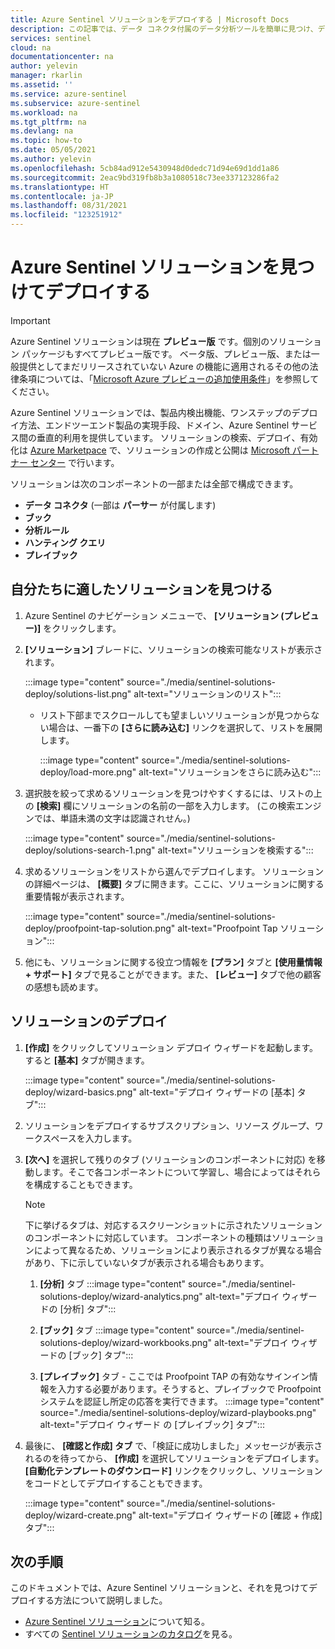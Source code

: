 ```yaml
---
title: Azure Sentinel ソリューションをデプロイする | Microsoft Docs
description: この記事では、データ コネクタ付属のデータ分析ツールを簡単に見つけ、デプロイする方法を説明します。
services: sentinel
cloud: na
documentationcenter: na
author: yelevin
manager: rkarlin
ms.assetid: ''
ms.service: azure-sentinel
ms.subservice: azure-sentinel
ms.workload: na
ms.tgt_pltfrm: na
ms.devlang: na
ms.topic: how-to
ms.date: 05/05/2021
ms.author: yelevin
ms.openlocfilehash: 5cb84ad912e5430948d0dedc71d94e69d1dd1a86
ms.sourcegitcommit: 2eac9bd319fb8b3a1080518c73ee337123286fa2
ms.translationtype: HT
ms.contentlocale: ja-JP
ms.lasthandoff: 08/31/2021
ms.locfileid: "123251912"
---
```

# <a name="discover-and-deploy-azure-sentinel-solutions"></a>Azure Sentinel ソリューションを見つけてデプロイする

> [!IMPORTANT]
>
> Azure Sentinel ソリューションは現在 **プレビュー版** です。個別のソリューション パッケージもすべてプレビュー版です。 ベータ版、プレビュー版、または一般提供としてまだリリースされていない Azure の機能に適用されるその他の法律条項については、「[Microsoft Azure プレビューの追加使用条件](https://azure.microsoft.com/support/legal/preview-supplemental-terms/)」を参照してください。

Azure Sentinel ソリューションでは、製品内検出機能、ワンステップのデプロイ方法、エンドツーエンド製品の実現手段、ドメイン、Azure Sentinel サービス間の垂直的利用を提供しています。 ソリューションの検索、デプロイ、有効化は [Azure Marketpace](https://azuremarketplace.microsoft.com/marketplace) で、ソリューションの作成と公開は [Microsoft パートナー センター](/partner-center/overview) で行います。

ソリューションは次のコンポーネントの一部または全部で構成できます。

- **データ コネクタ** (一部は **パーサー** が付属します)
- **ブック**
- **分析ルール**
- **ハンティング クエリ**
- **プレイブック**

## <a name="find-your-solution"></a>自分たちに適したソリューションを見つける

1. Azure Sentinel のナビゲーション メニューで、 **[ソリューション (プレビュー)]** をクリックします。

1. **[ソリューション]** ブレードに、ソリューションの検索可能なリストが表示されます。

    :::image type="content" source="./media/sentinel-solutions-deploy/solutions-list.png" alt-text="ソリューションのリスト":::

    - リスト下部までスクロールしても望ましいソリューションが見つからない場合は、一番下の **[さらに読み込む]** リンクを選択して、リストを展開します。

        :::image type="content" source="./media/sentinel-solutions-deploy/load-more.png" alt-text="ソリューションをさらに読み込む":::

1. 選択肢を絞って求めるソリューションを見つけやすくするには、リストの上の **[検索]** 欄にソリューションの名前の一部を入力します。 (この検索エンジンでは、単語未満の文字は認識されせん。)

    :::image type="content" source="./media/sentinel-solutions-deploy/solutions-search-1.png" alt-text="ソリューションを検索する":::

1. 求めるソリューションをリストから選んでデプロイします。 ソリューションの詳細ページは、 **[概要]** タブに開きます。ここに、ソリューションに関する重要情報が表示されます。

    :::image type="content" source="./media/sentinel-solutions-deploy/proofpoint-tap-solution.png" alt-text="Proofpoint Tap ソリューション":::

1. 他にも、ソリューションに関する役立つ情報を **[プラン]** タブと **[使用量情報 + サポート]** タブで見ることができます。また、 **[レビュー]** タブで他の顧客の感想も読めます。

## <a name="deploy-your-solution"></a>ソリューションのデプロイ

1. **[作成]** をクリックしてソリューション デプロイ ウィザードを起動します。すると **[基本]** タブが開きます。

    :::image type="content" source="./media/sentinel-solutions-deploy/wizard-basics.png" alt-text="デプロイ ウィザードの [基本] タブ":::

1. ソリューションをデプロイするサブスクリプション、リソース グループ、ワークスペースを入力します。 

1. **[次へ]** を選択して残りのタブ (ソリューションのコンポーネントに対応) を移動します。そこで各コンポーネントについて学習し、場合によってはそれらを構成することもできます。

    > [!NOTE]
    > 下に挙げるタブは、対応するスクリーンショットに示されたソリューションのコンポーネントに対応しています。 コンポーネントの種類はソリューションによって異なるため、ソリューションにより表示されるタブが異なる場合があり、下に示していないタブが表示される場合もあります。

    1. **[分析]** タブ :::image type="content" source="./media/sentinel-solutions-deploy/wizard-analytics.png" alt-text="デプロイ ウィザードの [分析] タブ":::

    1. **[ブック]** タブ :::image type="content" source="./media/sentinel-solutions-deploy/wizard-workbooks.png" alt-text="デプロイ ウィザードの [ブック] タブ":::

    1. **[プレイブック]** タブ - ここでは Proofpoint TAP の有効なサインイン情報を入力する必要があります。そうすると、プレイブックで Proofpoint システムを認証し所定の応答を実行できます。
        :::image type="content" source="./media/sentinel-solutions-deploy/wizard-playbooks.png" alt-text="デプロイ ウィザード の [プレイブック] タブ":::

1. 最後に、 **[確認と作成] タブ** で、「検証に成功しました」メッセージが表示されるのを待ってから、 **[作成]** を選択してソリューションをデプロイします。 **[自動化テンプレートのダウンロード]** リンクをクリックし、ソリューションをコードとしてデプロイすることもできます。

    :::image type="content" source="./media/sentinel-solutions-deploy/wizard-create.png" alt-text="デプロイ ウィザードの [確認 + 作成] タブ":::

## <a name="next-steps"></a>次の手順

このドキュメントでは、Azure Sentinel ソリューションと、それを見つけてデプロイする方法について説明しました。

- [Azure Sentinel ソリューション](sentinel-solutions.md)について知る。
- すべての [Sentinel ソリューションのカタログ](sentinel-solutions-catalog.md)を見る。
